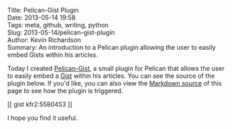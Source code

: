 Title: Pelican-Gist Plugin  
Date: 2013-05-14 19:58  
Tags: meta, github, writing, python  
Slug: 2013-05-14/pelican-gist-plugin  
Author: Kevin Richardson  
Summary: An introduction to a Pelican plugin allowing the user to easily embed Gists within his articles.  

Today I created [Pelican-Gist](https://github.com/kfr2/pelican-gist), a small plugin for Pelican that allows the user to easily embed a [Gist](https://gist.github.com/) within his articles. You can see the source of the plugin below. If you'd like, you can also view the [Markdown source](https://github.com/kfr2/kfr2.github.com/blob/source/content/blog/2013/pelican-gist.md) of this page to see how the plugin is triggered.

[[ gist kfr2:5580453 ]]

I hope you find it useful.